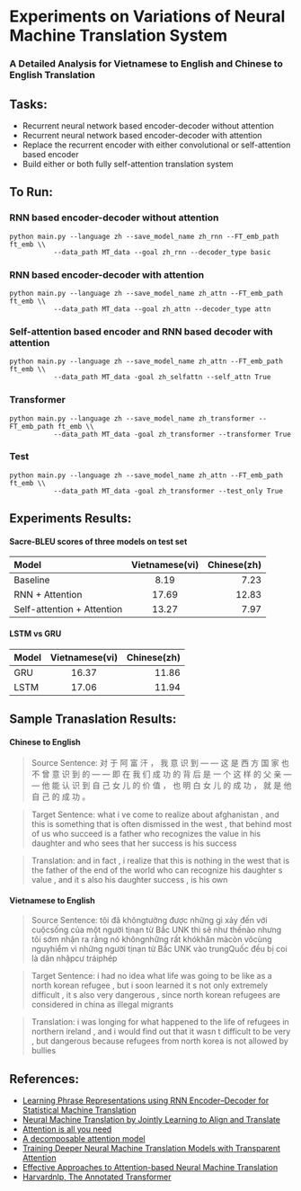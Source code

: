 # Experiments on Variations of Neural Machine Translation System
### A Detailed Analysis for Vietnamese to English and Chinese to English Translation

## Tasks:
- Recurrent neural network based encoder-decoder without attention
- Recurrent neural network based encoder-decoder with attention
- Replace the recurrent encoder with either convolutional or self-attention based encoder
- Build either or both fully self-attention translation system

## To Run:
### RNN based encoder-decoder without attention
	python main.py --language zh --save_model_name zh_rnn --FT_emb_path ft_emb \\
		       --data_path MT_data --goal zh_rnn --decoder_type basic 
### RNN based encoder-decoder with attention
	python main.py --language zh --save_model_name zh_attn --FT_emb_path ft_emb \\
		       --data_path MT_data --goal zh_attn --decoder_type attn
### Self-attention based encoder and RNN based decoder with attention
	python main.py --language zh --save_model_name zh_attn --FT_emb_path ft_emb \\
		       --data_path MT_data -goal zh_selfattn --self_attn True
### Transformer
	python main.py --language zh --save_model_name zh_transformer --FT_emb_path ft_emb \\
		       --data_path MT_data -goal zh_transformer --transformer True
### Test
	python main.py --language zh --save_model_name zh_attn --FT_emb_path ft_emb \\
		       --data_path MT_data -goal zh_transformer --test_only True

## Experiments Results:
#### Sacre-BLEU scores of three models on test set
| Model				| Vietnamese(vi)	| Chinese(zh)	|
| :--- 				|:---:			|	---: 	|
| Baseline			| 8.19           	| 7.23          |
| RNN + Attention 		| 17.69 		| 12.83 	|
| Self-attention + Attention 	| 13.27 		| 7.97 		|

#### LSTM vs GRU
| Model				| Vietnamese(vi)	| Chinese(zh)	|
| :--- 				|:---:			|	---: 	|
| GRU				| 16.37          	| 11.86         |
| LSTM				| 17.06			| 11.94 	|

## Sample Tranaslation Results:
#### Chinese to English
> Source Sentence:  对 于 阿 富 汗 ， 我 意 识 到 — — 这 是 西 方 国 家 也 不 曾 意 识 到 的 — — 即 在 我 们 成 功 的 背 后 是 一 个 这 样 的 父 亲 — — 他 能 认 识 到 自 己 女 儿 的 价 值 ， 也 明 白 女 儿 的 成 功 ， 就 是 他 自 己 的 成 功 。

> Target Sentence:   what i ve come to realize about afghanistan , and this is something that is often dismissed in the west , that behind most of us who succeed is a father who recognizes the value in his daughter and who sees that her success is his success

> Translation:  and in fact , i realize that this is nothing in the west that is the father of the end of the world who can recognize his daughter s value , and it s also his daughter success , is his own
#### Vietnamese to English 
> Source Sentence: tôi đã khôngtưởng được những gì xảy đến với cuộcsống của một người tịnạn từ Bắc UNK thì sẽ như thếnào nhưng tôi sớm nhận ra rằng nó khôngnhững rất khókhăn màcòn vôcùng nguyhiểm vì những người tịnạn từ Bắc UNK vào trungQuốc đều bị coi là dân nhậpcư tráiphép 

> Target Sentence: i had no idea what life was going to be like as a north korean refugee , but i soon learned it s not only extremely difficult , it s also very dangerous , since north korean refugees are considered in china as illegal migrants

> Translation: i was longing for what happened to the life of refugees in northern ireland , and i would find out that it wasn t difficult to be very , but dangerous because refugees from north korea is not allowed by bullies

		      
## References:
- [Learning Phrase Representations using RNN Encoder–Decoder for Statistical Machine Translation](https://arxiv.org/pdf/1406.1078.pdf)
- [Neural Machine Translation by Jointly Learning to Align and Translate](https://arxiv.org/pdf/1409.0473.pdf)
- [Attention is all you need](https://arxiv.org/pdf/1706.03762.pdf)
- [A decomposable attention model](https://arxiv.org/pdf/1606.01933.pdf)
- [Training Deeper Neural Machine Translation Models with Transparent Attention](http://aclweb.org/anthology/D18-1338)
- [Effective Approaches to Attention-based Neural Machine Translation](https://arxiv.org/pdf/1508.04025.pdf)
- [Harvardnlp, The Annotated Transformer](http://nlp.seas.harvard.edu/2018/04/03/attention.html)
